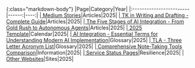 {:class="markdown-body"}
|Page|Category|Year|
|:------------------------|------:|----:|
|[  Medium Stories]( https://medium.com/@varada)|Articles|2025|
|[  TK in Writing and Drafting - Complete Guide]( /pages/tk.html)|Articles|2025|
|[  The Five Stages of AI Integration - From Gold Rush to Autonomous Agents]( /pages/ai-integration.html)|Articles|2025|
|[  2025 Template]( /calendar/calendar-y-2025.html)|Calendar|2025|
|[  AI Integration - Essential Terms for Understanding Modern AI Implementation]( /pages/glossary-ai-integration.html)|Glossary|2025|
|[  TLA - Three Letter Acronym List]( /html/tla.html)|Glossary|2025|
|[  Comprehensive Note-Taking Tools Comparison]( /pages/note-taking-tools.html)|Information|2025|
|[  Service Status Pages]( /pages/status-pages.html)|Resilience|2025|
|[  Other Websites]( /pages/websites.html)|Sites|2025|